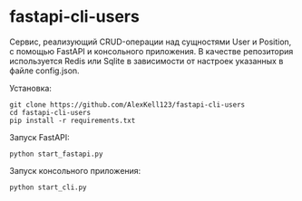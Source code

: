 # fastapi-cli-users

Сервис, реализующий CRUD-операции над сущностями User и Position, с помощью FastAPI и консольного приложения.
В качестве репозитория используется Redis или Sqlite в зависимости от настроек указанных в файле config.json.

Установка:
```shell
git clone https://github.com/AlexKell123/fastapi-cli-users
cd fastapi-cli-users
pip install -r requirements.txt 
```

Запуск FastAPI:
```shell
python start_fastapi.py
```

Запуск консольного приложения:
```shell
python start_cli.py
```
